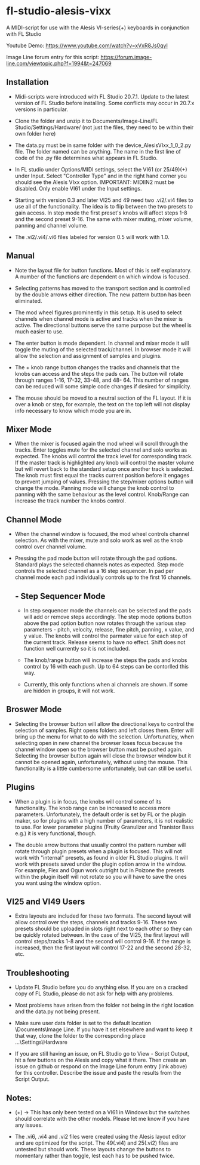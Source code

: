 # fl-studio-alesis-vixx

A MIDI-script for use with the Alesis VI-series(+) keyboards in conjunction with FL Studio

Youtube Demo: https://www.youtube.com/watch?v=xVxR8Js0qyI

Image Line forum entry for this script: https://forum.image-line.com/viewtopic.php?f=1994&t=247069

## Installation

- Midi-scripts were introduced with FL Studio 20.7.1. Update to the latest version of FL Studio before installing. Some conflicts may occur in 20.7.x versions in particular. 

- Clone the folder and unzip it to Documents/Image-Line/FL Studio/Settings/Hardware/  (not just the files, they need to be within their own folder here)

- The data.py must be in same folder with the device_AlesisVIxx_1_0_2.py file. The folder named can be anything. The name in the first line of code of the .py file determines what appears in FL Studio.

- In FL studio under Options/MIDI settings, select the VI61 (or 25/49)(+) under Input. Select "Controller Type" and in the right hand corner you should see the Alesis VIxx option. IMPORTANT: MIDIIN2 must be disabled. Only enable VI61 under the Input settings.

- Starting with version 0.3 and later VI25 and 49 need two .vi2/.vi4 files to use all of the functionality. The idea is to flip between the two presets to gain access. In step mode the first preset's knobs will affect steps 1-8 and the second preset 9-16. The same with mixer muting, mixer volume, panning and channel volume. 

- The .vi2/.vi4/.vi6 files labeled for version 0.5 will work with 1.0.


## Manual

-  Note the layout file for button functions. Most of this is self explanatory. A number of the functions are dependent on which window is focused.  

-  Selecting patterns has moved to the transport section and is controlled by the double arrows either direction. The new pattern button has been eliminated.

- The mod wheel figures prominently in this setup. It is used to select channels when channel mode is active and tracks when the mixer is active.
  The directional buttons serve the same purpose but the wheel is much easier to use. 
  
- The enter button is mode dependent. In channel and mixer mode it will toggle the muting of the selected track/channel. In browser mode it will allow the selection and
  assignment of samples and plugins. 
  
- The + knob range button changes the tracks and channels that the knobs can access and the steps the pads can. The button will rotate through ranges 1-16, 17-32, 33-48, and 48-     64. This number of ranges can be reduced will some simple code changes if desired for simplicity.

- The mouse should be moved to a neutral section of the FL layout. If it is over a knob or step, for example, the text on the top left will not display info necessary to know       which mode you are in.


##       Mixer Mode
 
-  When the mixer is focused again the mod wheel will scroll through the tracks. Enter toggles mute for the selected channel and solo works as expected. The knobs will control the track level for corresponding track.
   If the master track is highlighted any knob will control the master volume but will revert back to the standard setup once another track is selected. The knob must first equal the tracks current position before it engages to prevent jumping of values. Pressing the step/mixer options button will change the mode. Panning mode will change the knob control to panning with the same behaviour as the level control. Knob/Range can increase the track number the knobs control. 

##      Channel Mode

- When the channel window is focused, the mod wheel controls channel selection. As with the mixer, mute and solo work as well as the knob control over channel volume. 

- Pressing the pad mode button will rotate through the pad options. Standard plays the selected channels notes as expected. Step mode controls the selected channel as a 
  16 step sequencer. In pad per channel mode each pad individually controls up to the first 16 channels.
  
  ##       - Step Sequencer Mode
  
  - In step sequencer mode the channels can be selected and the pads will add or remove steps accordingly. The step mode options button above the pad option button now rotates 
    through the various step parameters - pitch, velocity, release, fine pitch, panning, x value, and y value. The knobs will control the parmater value for each step of the         current track. Release seems to have no effect. Shift does not function well currently so it is not included. 
    
  - The knob/range button will increase the steps the pads and knobs control by 16 with each push. Up to 64 steps can be contorlled this way.

  - Currently, this only functions when al channels are shown. If some are hidden in groups, it will not work.
    
## Broswer Mode

-  Selecting the browser button will allow the directional keys to control the selection of samples. Right opens folders and left closes them. Enter will bring up the menu for what to do with the selection. Unfortunatley, when selecting open in new channel the browser loses focus because the channel window open so the browser button must be pushed again. Selecting the browser button again will close the browser window but it cannot be opened again, unfortunately, without using the mouse. This functionality is a little cumbersome unfortunately, but can still be useful.
  
## Plugins

- When a plugin is in focus, the knobs will control some of its functionality. The knob range can be increased to access more parameters. Unfortunately, the default order is set by FL or the plugin maker, so for plugins with a high number of parameters, it is not realistic to use. For lower parameter plugins (Fruity Granulizer and Tranistor Bass e.g.) it is very functional, though. 

- The double arrow buttons that usually control the pattern number will rotate through plugin presets when a plugin is focused. This will not work with "internal" presets, as found in older FL Studio plugins. It will work with presets saved under the plugin option arrow in the window. For example, Flex and Ogun work outright but in Poizone the presets within the plugin itself will not rotate so you will have to save the ones you want using the window option.  

 ## VI25 and VI49 Users
 
 - Extra layouts are included for these two formats. The second layout will allow control over the steps, channels and tracks 9-16. These two presets should be uploaded in slots
   right next to each other so they can be quickly rotated between. In the case of the VI25, the first layout will control steps/tracks 1-8 and the second will control 9-16. If    the range is increased, then the first layout will control 17-22 and the second 28-32, etc.
  
## Troubleshooting

- Update FL Studio before you do anything else. If you are on a cracked copy of FL Studio, please do not ask for help with any problems.

- Most problems have arisen from the folder not being in the right location and the data.py not being present.

- Make sure user data folder is set to the default location \Documents\Image Line. If you have it set elsewhere and want to keep it that way, clone the folder to the corresponding place ...\Settings\Hardware

- If you are still having an issue, on FL Studio go to View - Script Output, hit a few buttons on the Alesis and copy what it there. Then create an issue on github or respond on the Image Line forum entry (link above) for this controller. Describe the issue and paste the results from the Script Output.


## Notes:

- (+) -> This has only been tested on a VI61 in Windows but the switches should correlate with the other models. Please let me know if you have any issues.

- The .vi6, .vi4 and .vi2 files were created using the Alesis layout editor and are optimized for the script. The 49(.vi4) and 25(.vi2) files are untested but should work. These layouts change the buttons to momentary rather than toggle, lest each has to be pushed twice.






